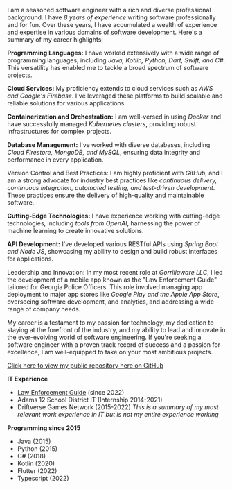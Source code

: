 I am a seasoned software engineer with a rich and diverse professional background. I have *8 years of experience* writing software professionally and for fun. Over these years, I have accumulated a wealth of experience and expertise in various domains of software development. Here's a summary of my career highlights:

**Programming Languages:** I have worked extensively with a wide range of programming languages, including *Java, Kotlin, Python, Dart, Swift, and C#*. This versatility has enabled me to tackle a broad spectrum of software projects.

**Cloud Services:** My proficiency extends to cloud services such as *AWS and Google's Firebase*. I've leveraged these platforms to build scalable and reliable solutions for various applications.

**Containerization and Orchestration:** I am well-versed in using *Docker* and have successfully managed *Kubernetes clusters*, providing robust infrastructures for complex projects.

**Database Management:** I've worked with diverse databases, including *Cloud Firestore, MongoDB, and MySQL*, ensuring data integrity and performance in every application.

Version Control and Best Practices: I am highly proficient with *GitHub*, and I am a strong advocate for industry best practices like *continuous delivery, continuous integration, automated testing, and test-driven development*. These practices ensure the delivery of high-quality and maintainable software.

**Cutting-Edge Technologies:** I have experience working with cutting-edge technologies, including *tools from OpenAI*, harnessing the power of machine learning to create innovative solutions.

**API Development:** I've developed various RESTful APIs using *Spring Boot and Node JS*, showcasing my ability to design and build robust interfaces for applications.

Leadership and Innovation: In my most recent role at *Gorrillaware LLC*, I led the development of a mobile app known as the "Law Enforcement Guide" tailored for Georgia Police Officers. This role involved managing app deployment to major app stores like *Google Play and the Apple App Store*, overseeing software development, and analytics, and addressing a wide range of company needs.

My career is a testament to my passion for technology, my dedication to staying at the forefront of the industry, and my ability to lead and innovate in the ever-evolving world of software engineering. If you're seeking a software engineer with a proven track record of success and a passion for excellence, I am well-equipped to take on your most ambitious projects.

[Click here to view my public repository here on GitHub](https://github.com/tylerfrydenlund/tylerfrydenlund)  

**IT Experience**

- [Law Enforcement Guide](https://gorillaware.io/le-guide/) (since 2022)
- Adams 12 School District IT (Internship 2014-2021)
- Driftverse Games Network (2015-2022)
*This is a summary of my most relevant work experience in IT but is not my entire experience working*

**Programming since 2015**
- Java (2015)
- Python (2015)
- C# (2018)
- Kotlin (2020)
- Flutter (2022)
- Typescript (2022)
